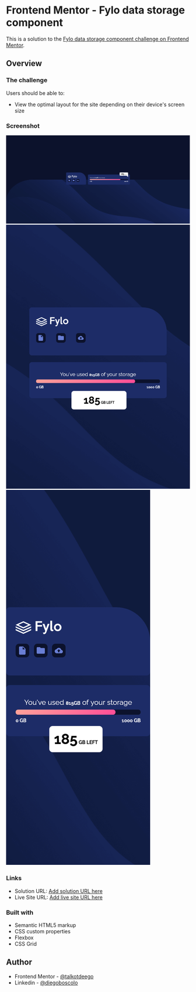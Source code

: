 # Frontend Mentor - Fylo data storage component

This is a solution to the [Fylo data storage component challenge on Frontend Mentor](https://www.frontendmentor.io/challenges/fylo-data-storage-component-1dZPRbV5n).

## Overview

### The challenge

Users should be able to:

- View the optimal layout for the site depending on their device's screen size

### Screenshot

![Desktop](dataStorage/images/desktop.png)
![Tablet](dataStorage/images/tablet.png)
![Mobile](dataStorage/images/mobile.png)


### Links

- Solution URL: [Add solution URL here](https://your-solution-url.com)
- Live Site URL: [Add live site URL here](https://your-live-site-url.com)


### Built with

- Semantic HTML5 markup
- CSS custom properties
- Flexbox
- CSS Grid

## Author

- Frontend Mentor - [@talkotdeego](https://www.frontendmentor.io/profile/talktodeego)
- Linkedin - [@diegoboscolo](https://www.linkedin.com/in/diegoboscolo/)
